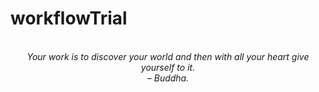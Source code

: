 # workflowTrial
<!-- QUOTE:START -->
<p align="center"><br><i>Your work is to discover your world and then with all your heart give yourself to it.</i><br><i>– Buddha.</i><br></p>
<!-- QUOTE:END -->

